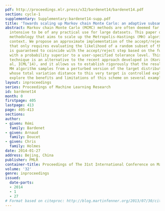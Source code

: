 ```yaml
---
pdf: http://proceedings.mlr.press/v32/bardenet14/bardenet14.pdf
section: cycle-1
supplementary: Supplementary:bardenet14-supp.pdf
title: 'Towards scaling up Markov chain Monte Carlo: an adaptive subsampling approach '
abstract: Markov chain Monte Carlo (MCMC) methods are often deemed far too computationally
  intensive to be of any practical use for large datasets. This paper describes a
  methodology that aims to scale up the Metropolis-Hastings (MH) algorithm in this
  context. We propose an approximate implementation of the accept/reject step of MH
  that only requires evaluating the likelihood of a random subset of the data, yet
  is guaranteed to coincide with the accept/reject step based on the full dataset
  with a probability superior to a user-specified tolerance level. This adaptive subsampling
  technique is an alternative to the recent approach developed in (Korattikara et
  al, ICML’14), and it allows us to establish rigorously that the resulting approximate
  MH algorithm samples from a perturbed version of the target distribution of interest,
  whose total variation distance to this very target is controlled explicitly. We
  explore the benefits and limitations of this scheme on several examples.
layout: inproceedings
series: Proceedings of Machine Learning Research
id: bardenet14
month: 0
firstpage: 405
lastpage: 413
page: 405-413
sections: 
author:
- given: Rémi
  family: Bardenet
- given: Arnaud
  family: Doucet
- given: Chris
  family: Holmes
date: 2014-01-27
address: Bejing, China
publisher: PMLR
container-title: Proceedings of The 31st International Conference on Machine Learning
volume: '32'
genre: inproceedings
issued:
  date-parts:
  - 2014
  - 1
  - 27
# Format based on citeproc: http://blog.martinfenner.org/2013/07/30/citeproc-yaml-for-bibliographies/
---
```

